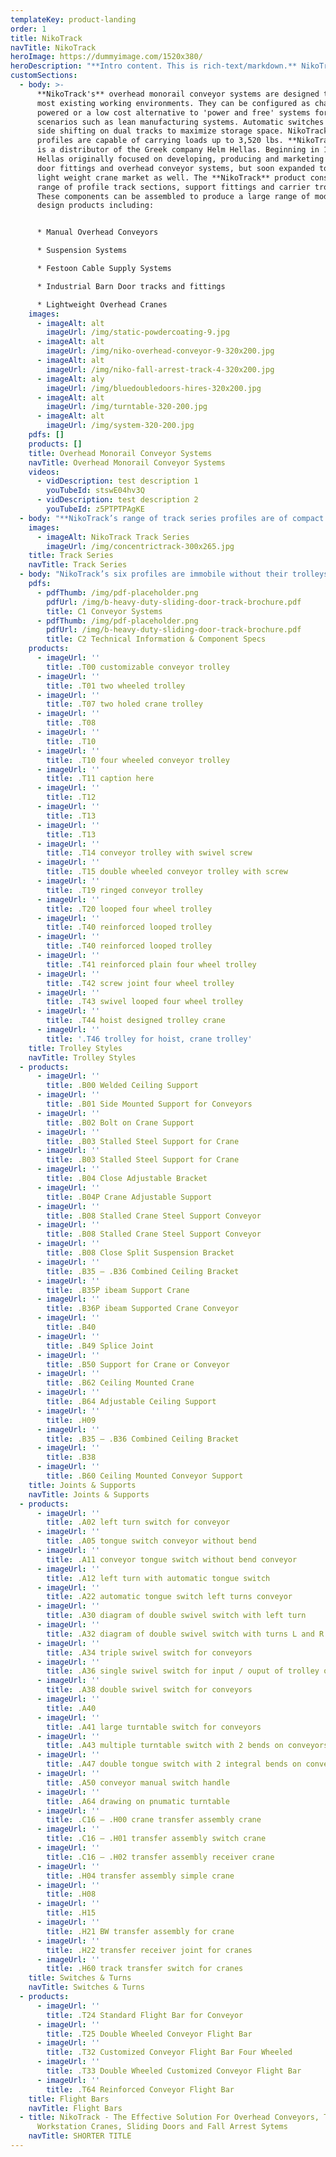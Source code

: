 ```yaml
---
templateKey: product-landing
order: 1
title: NikoTrack
navTitle: NikoTrack
heroImage: https://dummyimage.com/1520x380/
heroDescription: "**Intro content. This is rich-text/markdown.** NikoTrack is of cold rolled steel manufacture and supplied in standard 6 meter lengths in either plain, zinc plated, or stainless steel. Due to the design of the tapered sides this reduces the possibility of a build up of dust, thus assuring smooth running characteristics of the trolleys.\r\n\r\n* item 1\r\n* item 2"
customSections:
  - body: >-
      **NikoTrack's** overhead monorail conveyor systems are designed to suit
      most existing working environments. They can be configured as chain
      powered or a low cost alternative to 'power and free' systems for certain
      scenarios such as lean manufacturing systems. Automatic switches allow for
      side shifting on dual tracks to maximize storage space. NikoTracks six
      profiles are capable of carrying loads up to 3,520 lbs. **NikoTrack LLC**
      is a distributor of the Greek company Helm Hellas. Beginning in 1972, Helm
      Hellas originally focused on developing, producing and marketing sliding
      door fittings and overhead conveyor systems, but soon expanded to the
      light weight crane market as well. The **NikoTrack** product consists of a
      range of profile track sections, support fittings and carrier trolleys.
      These components can be assembled to produce a large range of modular
      design products including:


      * Manual Overhead Conveyors

      * Suspension Systems

      * Festoon Cable Supply Systems

      * Industrial Barn Door tracks and fittings

      * Lightweight Overhead Cranes
    images:
      - imageAlt: alt
        imageUrl: /img/static-powdercoating-9.jpg
      - imageAlt: alt
        imageUrl: /img/niko-overhead-conveyor-9-320x200.jpg
      - imageAlt: alt
        imageUrl: /img/niko-fall-arrest-track-4-320x200.jpg
      - imageAlt: aly
        imageUrl: /img/bluedoubledoors-hires-320x200.jpg
      - imageAlt: alt
        imageUrl: /img/turntable-320-200.jpg
      - imageAlt: alt
        imageUrl: /img/system-320-200.jpg
    pdfs: []
    products: []
    title: Overhead Monorail Conveyor Systems
    navTitle: Overhead Monorail Conveyor Systems
    videos:
      - vidDescription: test description 1
        youTubeId: stswE04hv3Q
      - vidDescription: test description 2
        youTubeId: z5PTPTPAgKE
  - body: "**NikoTrack’s range of track series profiles are of compact design, and high quality.** NikoTrack is of cold rolled steel manufacture and supplied in standard 6 meter lengths in either plain, zinc plated, or stainless steel. Due to the design of the tapered sides this reduces the possibility of a build up of dust, thus assuring smooth running characteristics of the trolleys.\r\n\r\nNiko Profile | h (mm) | b (mm) | d (mm) | s (mm)\r\n--- | --- | --- | --- | ---\r\nNo. 23.000 | 35.00 | 40.00 | 11.00 | 2.75\r\nNo. 24.000 | 43.50 | 48.50 | 15.50 | 3.20\r\nNo. 25.000 | 60.00 | 65.00 | 18.50 | 3.60\r\nNo. 26.000 | 75.00 | 80.00 | 22.00 | 4.50\r\nNo. 27.000 | 110.00 | 90.00 | 25.00 | 6.50"
    images:
      - imageAlt: NikoTrack Track Series
        imageUrl: /img/concentrictrack-300x265.jpg
    title: Track Series
    navTitle: Track Series
  - body: "NikoTrack’s six profiles are immobile without their trolleys. **NikoTrack’s trolleys come in a variety of styles, all with different applications in mind**, most offered in every profile series, while some are specific to larger or smaller profiles.\r\n\r\n_The trolleys pictured below are designated with partial part numbers. Each trolleys full part number is always prefixed with a track profile number (21, 23, 24 etc.)_\r\n\n**TROLLEY SWL (Kg)**\r\n\r\nSERIES | 21 | 23 | 24 | 25 | 26 | 27\r\n--- | --- | --- | --- | --- | --- | ---\r\n2 Wheel | 10 | 20 | 40 | 100 | 200 | 400\r\n4 Wheel | 20 | 40 | 80 | 200 | 400 | 800\r\nFlight Bar | 40 | 80 | 160 | 400 | 800 | 1600"
    pdfs:
      - pdfThumb: /img/pdf-placeholder.png
        pdfUrl: /img/b-heavy-duty-sliding-door-track-brochure.pdf
        title: C1 Conveyor Systems
      - pdfThumb: /img/pdf-placeholder.png
        pdfUrl: /img/b-heavy-duty-sliding-door-track-brochure.pdf
        title: C2 Technical Information & Component Specs
    products:
      - imageUrl: ''
        title: .T00 customizable conveyor trolley
      - imageUrl: ''
        title: .T01 two wheeled trolley
      - imageUrl: ''
        title: .T07 two holed crane trolley
      - imageUrl: ''
        title: .T08
      - imageUrl: ''
        title: .T10
      - imageUrl: ''
        title: .T10 four wheeled conveyor trolley
      - imageUrl: ''
        title: .T11 caption here
      - imageUrl: ''
        title: .T12
      - imageUrl: ''
        title: .T13
      - imageUrl: ''
        title: .T13
      - imageUrl: ''
        title: .T14 conveyor trolley with swivel screw
      - imageUrl: ''
        title: .T15 double wheeled conveyor trolley with screw
      - imageUrl: ''
        title: .T19 ringed conveyor trolley
      - imageUrl: ''
        title: .T20 looped four wheel trolley
      - imageUrl: ''
        title: .T40 reinforced looped trolley
      - imageUrl: ''
        title: .T40 reinforced looped trolley
      - imageUrl: ''
        title: .T41 reinforced plain four wheel trolley
      - imageUrl: ''
        title: .T42 screw joint four wheel trolley
      - imageUrl: ''
        title: .T43 swivel looped four wheel trolley
      - imageUrl: ''
        title: .T44 hoist designed trolley crane
      - imageUrl: ''
        title: '.T46 trolley for hoist, crane trolley'
    title: Trolley Styles
    navTitle: Trolley Styles
  - products:
      - imageUrl: ''
        title: .B00 Welded Ceiling Support
      - imageUrl: ''
        title: .B01 Side Mounted Support for Conveyors
      - imageUrl: ''
        title: .B02 Bolt on Crane Support
      - imageUrl: ''
        title: .B03 Stalled Steel Support for Crane
      - imageUrl: ''
        title: .B03 Stalled Steel Support for Crane
      - imageUrl: ''
        title: .B04 Close Adjustable Bracket
      - imageUrl: ''
        title: .B04P Crane Adjustable Support
      - imageUrl: ''
        title: .B08 Stalled Crane Steel Support Conveyor
      - imageUrl: ''
        title: .B08 Stalled Crane Steel Support Conveyor
      - imageUrl: ''
        title: .B08 Close Split Suspension Bracket
      - imageUrl: ''
        title: .B35 – .B36 Combined Ceiling Bracket
      - imageUrl: ''
        title: .B35P ibeam Support Crane
      - imageUrl: ''
        title: .B36P ibeam Supported Crane Conveyor
      - imageUrl: ''
        title: .B40
      - imageUrl: ''
        title: .B49 Splice Joint
      - imageUrl: ''
        title: .B50 Support for Crane or Conveyor
      - imageUrl: ''
        title: .B62 Ceiling Mounted Crane
      - imageUrl: ''
        title: .B64 Adjustable Ceiling Support
      - imageUrl: ''
        title: .H09
      - imageUrl: ''
        title: .B35 – .B36 Combined Ceiling Bracket
      - imageUrl: ''
        title: .B38
      - imageUrl: ''
        title: .B60 Ceiling Mounted Conveyor Support
    title: Joints & Supports
    navTitle: Joints & Supports
  - products:
      - imageUrl: ''
        title: .A02 left turn switch for conveyor
      - imageUrl: ''
        title: .A05 tongue switch conveyor without bend
      - imageUrl: ''
        title: .A11 conveyor tongue switch without bend conveyor
      - imageUrl: ''
        title: .A12 left turn with automatic tongue switch
      - imageUrl: ''
        title: .A22 automatic tongue switch left turns conveyor
      - imageUrl: ''
        title: .A30 diagram of double swivel switch with left turn
      - imageUrl: ''
        title: .A32 diagram of double swivel switch with turns L and R
      - imageUrl: ''
        title: .A34 triple swivel switch for conveyors
      - imageUrl: ''
        title: .A36 single swivel switch for input / ouput of trolley on a conveyor
      - imageUrl: ''
        title: .A38 double swivel switch for conveyors
      - imageUrl: ''
        title: .A40
      - imageUrl: ''
        title: .A41 large turntable switch for conveyors
      - imageUrl: ''
        title: .A43 multiple turntable switch with 2 bends on conveyors
      - imageUrl: ''
        title: .A47 double tongue switch with 2 integral bends on conveyor
      - imageUrl: ''
        title: .A50 conveyor manual switch handle
      - imageUrl: ''
        title: .A64 drawing on pnumatic turntable
      - imageUrl: ''
        title: .C16 – .H00 crane transfer assembly crane
      - imageUrl: ''
        title: .C16 – .H01 transfer assembly switch crane
      - imageUrl: ''
        title: .C16 – .H02 transfer assembly receiver crane
      - imageUrl: ''
        title: .H04 transfer assembly simple crane
      - imageUrl: ''
        title: .H08
      - imageUrl: ''
        title: .H15
      - imageUrl: ''
        title: .H21 BW transfer assembly for crane
      - imageUrl: ''
        title: .H22 transfer receiver joint for cranes
      - imageUrl: ''
        title: .H60 track transfer switch for cranes
    title: Switches & Turns
    navTitle: Switches & Turns
  - products:
      - imageUrl: ''
        title: .T24 Standard Flight Bar for Conveyor
      - imageUrl: ''
        title: .T25 Double Wheeled Conveyor Flight Bar
      - imageUrl: ''
        title: .T32 Customized Conveyor Flight Bar Four Wheeled
      - imageUrl: ''
        title: .T33 Double Wheeled Customized Conveyor Flight Bar
      - imageUrl: ''
        title: .T64 Reinforced Conveyor Flight Bar
    title: Flight Bars
    navTitle: Flight Bars
  - title: NikoTrack - The Effective Solution For Overhead Conveyors, Track Systems,
      Workstation Cranes, Sliding Doors and Fall Arrest Sytems
    navTitle: SHORTER TITLE
---
```


